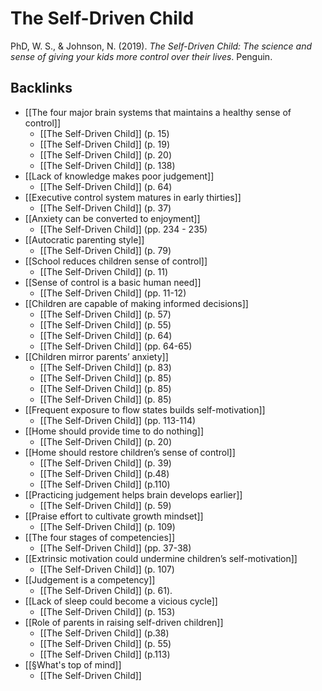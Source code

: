 # The Self-Driven Child
PhD, W. S., & Johnson, N. (2019). *The Self-Driven Child: The science and sense of giving your kids more control over their lives*. Penguin.

## Backlinks
* [[The four major brain systems that maintains a healthy sense of control]]
	* [[The Self-Driven Child]] (p. 15)
	* [[The Self-Driven Child]] (p. 19)
	* [[The Self-Driven Child]] (p. 20)
	* [[The Self-Driven Child]] (p. 138)
* [[Lack of knowledge makes poor judgement]]
	* [[The Self-Driven Child]] (p. 64)
* [[Executive control system matures in early thirties]]
	* [[The Self-Driven Child]] (p. 37)
* [[Anxiety can be converted to enjoyment]]
	* [[The Self-Driven Child]] (pp. 234 - 235)
* [[Autocratic parenting style]]
	* [[The Self-Driven Child]] (p. 79)
* [[School reduces children sense of control]]
	* [[The Self-Driven Child]] (p. 11)
* [[Sense of control is a basic human need]]
	* [[The Self-Driven Child]] (pp. 11-12)
* [[Children are capable of making informed decisions]]
	* [[The Self-Driven Child]] (p. 57)
	* [[The Self-Driven Child]] (p. 55)
	* [[The Self-Driven Child]] (p. 64)
	* [[The Self-Driven Child]] (pp. 64-65)
* [[Children mirror parents’ anxiety]]
	* [[The Self-Driven Child]] (p. 83)
	* [[The Self-Driven Child]] (p. 85)
	* [[The Self-Driven Child]] (p. 85)
	* [[The Self-Driven Child]] (p. 85)
* [[Frequent exposure to flow states builds self-motivation]]
	* [[The Self-Driven Child]] (pp. 113-114)
* [[Home should provide time to do nothing]]
	* [[The Self-Driven Child]] (p. 20)
* [[Home should restore children’s sense of control]]
	* [[The Self-Driven Child]] (p. 39)
	* [[The Self-Driven Child]] (p.48)
	* [[The Self-Driven Child]] (p.110)
* [[Practicing judgement helps brain develops earlier]]
	* [[The Self-Driven Child]] (p. 59)
* [[Praise effort to cultivate growth mindset]]
	* [[The Self-Driven Child]] (p. 109)
* [[The four stages of competencies]]
	* [[The Self-Driven Child]] (pp. 37-38)
* [[Extrinsic motivation could undermine children’s self-motivation]]
	* [[The Self-Driven Child]] (p. 107)
* [[Judgement is a competency]]
	* [[The Self-Driven Child]] (p. 61).
* [[Lack of sleep could become a vicious cycle]]
	* [[The Self-Driven Child]] (p. 153)
* [[Role of parents in raising self-driven children]]
	* [[The Self-Driven Child]] (p.38)
	* [[The Self-Driven Child]] (p. 55)
	* [[The Self-Driven Child]] (p.113)
* [[§What's top of mind]]
	* [[The Self-Driven Child]]

<!-- #evergreen -->

<!-- {BearID:97BBE956-0B39-4F74-94AC-B1254C5A461D-1293-0000DE3AA3E23F4B} -->
